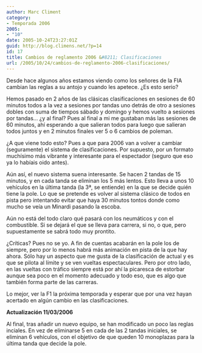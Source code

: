 ```yaml
---
author: Marc Climent
category:
- Temporada 2006
2005:
- "10"
date: 2005-10-24T23:27:01Z
guid: http://blog.climens.net/?p=14
id: 17
title: Cambios de reglamento 2006 &#8211; Clasificaciones
url: /2005/10/24/cambios-de-reglamento-2006-clasificaciones/
---
```


Desde hace algunos años estamos viendo como los señores de la FIA cambian las reglas a su antojo y cuando les apetece. ¿Es esto serio?
  
Hemos pasado en 2 años de las clásicas clasificaciones en sesiones de 60 minutos todos a la vez a sesiones por tandas uno detrás de otro a sesiones dobles con suma de tiempos sábado y domingo y hemos vuelto a sesiones por tandas&#8230; ¿y al final? Pues al final a mi me gustaban más las sesiones de 60 minutos, ahí esperando a que salieran todos para luego que salieran todos juntos y en 2 minutos finales ver 5 o 6 cambios de poleman.

¿A que viene todo esto? Pues a que para 2006 van a volver a cambiar (seguramente) el sistema de clasificaciones. Por supuesto, por un formato muchísimo más vibrante y interesante para el espectador (seguro que eso ya lo habíais oido antes).
  
Aún así, el nuevo sistema suena interesante. Se hacen 2 tandas de 15 minutos, y en cada tanda se eliminan los 5 más lentos. Esto lleva a unos 10 vehículos en la última tanda (la 3ª, se entiende) en la que se decide quién tiene la pole. Lo que se pretende es volver al sistema clásico de todos en pista pero intentando evitar que haya 30 minutos tontos donde como mucho se veía un Minardi pasando la escoba.
  
Aún no está del todo claro qué pasará con los neumáticos y con el combustible. Si se dejará el que se lleva para carrera, si no, o que, pero supuestamente se sabrá todo muy prontito.

¿Críticas? Pues no se yo. A fin de cuentas acabarán en la pole los de siempre, pero por lo menos habrá más animación en pista de la que hay ahora. Sólo hay un aspecto que me gusta de la clasificación de actual y es que se pilota al límite y se ven vueltas espectaculares. Pero por otro lado, en las vueltas con tráfico siempre está por ahí la picaresca de estorbar aunque sea poco en el momento adecuado y todo eso, que es algo que también forma parte de las carreras.

Lo mejor, ver la F1 la próxima temporada y esperar que por una vez hayan acertado en algún cambio en las clasificaciones.

**Actualización 11/03/2006**

Al final, tras añadir un nuevo equipo, se han modificado un poco las reglas inciales. En vez de eliminarse 5 en cada de las 2 tandas iniciales, se eliminan 6 vehículos, con el objetivo de que queden 10 monoplazas para la última tanda que decide la pole.